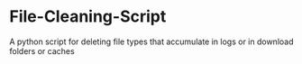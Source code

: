 # File-Cleaning-Script
A python script for deleting file types that accumulate in logs or in download folders or caches
